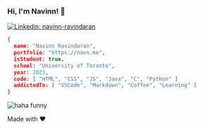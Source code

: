 ### Hi, I'm Navinn! :wave:
[![Linkedin: navinn-ravindaran](https://img.shields.io/badge/-Connect-blue?style=flat-square&logo=Linkedin&logoColor=white&link=https://www.linkedin.com/in/navinn-ravindaran/)](https://www.linkedin.com/in/navinn-ravindaran/)
```JSON
{
  name: "Navinn Ravindaran",
  portfolio: "https://navn.me",
  isStudent: true,
  school: "University of Toronto",
  year: 2023,
  code: [ "HTML", "CSS", "JS", "Java", "C", "Python" ]
  addictedTo: [ "VSCode", "Markdown", "Coffee", "Learning" ]
}
```

![haha funny](https://external-content.duckduckgo.com/iu/?u=http%3A%2F%2F38.media.tumblr.com%2Ffa7139d84f37f25a3179f1614415fd5c%2Ftumblr_ngcxbk7Y1U1s8i9ydo1_400.gif&f=1&nofb=1)  

Made with :heart: 

